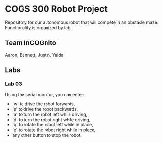 # COGS 300 Robot Project

Repository for our autonomous robot that will compete in an obstacle maze. Functionality is organized by lab.

## Team InCOGnito

Aaron, Bennett, Justin, Yalda

## Labs

### Lab 03

Using the serial monitor, you can enter:
 - 'w' to drive the robot forwards,
 - 's' to drive the robot backwards,
 - 'a' to turn the robot left while driving,
 - 'd' to turn the robot right while driving,
 - 'q' to rotate the robot left while in place,
 - 'e' to rotate the robot right while in place,
 - any other button to stop the robot.
